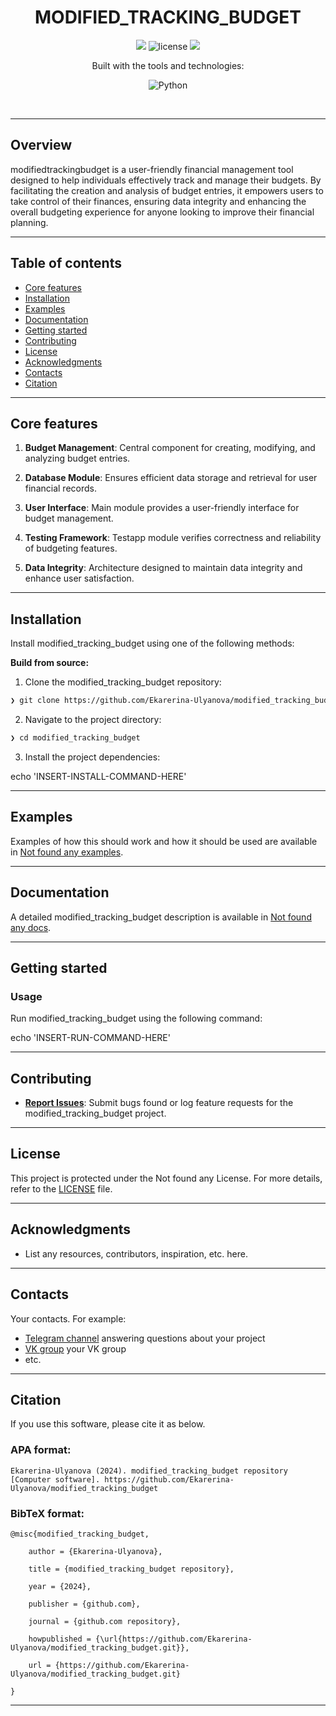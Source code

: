 <p align="center"><h1 align="center">MODIFIED_TRACKING_BUDGET</h1></p>
<p align="center">
	<a href="https://itmo.ru/"><img src="https://raw.githubusercontent.com/aimclub/open-source-ops/43bb283758b43d75ec1df0a6bb4ae3eb20066323/badges/ITMO_badge.svg"></a>
	<img src="https://img.shields.io/github/license/Ekarerina-Ulyanova/modified_tracking_budget?style=BadgeStyleOptions.DEFAULT&logo=opensourceinitiative&logoColor=white&color=blue" alt="license">
	<a href="https://github.com/ITMO-NSS-team/Open-Source-Advisor"><img src="https://img.shields.io/badge/improved%20by-OSA-blue"></a>
</p>
<p align="center">Built with the tools and technologies:</p>
<p align="center">
	<img src="https://img.shields.io/badge/Python-3776AB.svg?style=BadgeStyleOptions.DEFAULT&logo=Python&logoColor=white"alt="Python">
</p>
<br>


---
## Overview

<overview>
modifiedtrackingbudget is a user-friendly financial management tool designed to help individuals effectively track and manage their budgets. By facilitating the creation and analysis of budget entries, it empowers users to take control of their finances, ensuring data integrity and enhancing the overall budgeting experience for anyone looking to improve their financial planning.
</overview>

---


## Table of contents

- [Core features](#core-features)
- [Installation](#installation)
- [Examples](#examples)
- [Documentation](#documentation)
- [Getting started](#getting-started)
- [Contributing](#contributing)
- [License](#license)
- [Acknowledgments](#acknowledgments)
- [Contacts](#contacts)
- [Citation](#citation)

---

## Core features

<corefeatures>

1. **Budget Management**: Central component for creating, modifying, and analyzing budget entries.

2. **Database Module**: Ensures efficient data storage and retrieval for user financial records.

3. **User Interface**: Main module provides a user-friendly interface for budget management.

4. **Testing Framework**: Testapp module verifies correctness and reliability of budgeting features.

5. **Data Integrity**: Architecture designed to maintain data integrity and enhance user satisfaction.

</corefeatures>

---


## Installation

Install modified_tracking_budget using one of the following methods:

**Build from source:**

1. Clone the modified_tracking_budget repository:
```sh
❯ git clone https://github.com/Ekarerina-Ulyanova/modified_tracking_budget
```

2. Navigate to the project directory:
```sh
❯ cd modified_tracking_budget
```

3. Install the project dependencies:

echo 'INSERT-INSTALL-COMMAND-HERE'


---


## Examples

Examples of how this should work and how it should be used are available in [Not found any examples](https://github.com/Ekarerina-Ulyanova/modified_tracking_budget/tree/main/).

---


## Documentation

A detailed modified_tracking_budget description is available in [Not found any docs]().

---


## Getting started

### Usage

Run modified_tracking_budget using the following command:
 
 echo 'INSERT-RUN-COMMAND-HERE'

---


## Contributing


- **[Report Issues](https://github.com/Ekarerina-Ulyanova/modified_tracking_budget/issues )**: Submit bugs found or log feature requests for the modified_tracking_budget project.


---


## License

This project is protected under the Not found any License. For more details, refer to the [LICENSE](https://github.com/Ekarerina-Ulyanova/modified_tracking_budget/blob/main/) file.

---


## Acknowledgments

- List any resources, contributors, inspiration, etc. here.

---



## Contacts

Your contacts. For example:

- [Telegram channel](https://t.me/) answering questions about your project
- [VK group](<https://vk.com/>) your VK group
- etc.

---


## Citation

If you use this software, please cite it as below.

### APA format:

    Ekarerina-Ulyanova (2024). modified_tracking_budget repository [Computer software]. https://github.com/Ekarerina-Ulyanova/modified_tracking_budget

### BibTeX format:

    @misc{modified_tracking_budget,

        author = {Ekarerina-Ulyanova},

        title = {modified_tracking_budget repository},

        year = {2024},

        publisher = {github.com},

        journal = {github.com repository},

        howpublished = {\url{https://github.com/Ekarerina-Ulyanova/modified_tracking_budget.git}},

        url = {https://github.com/Ekarerina-Ulyanova/modified_tracking_budget.git}

    }

---
